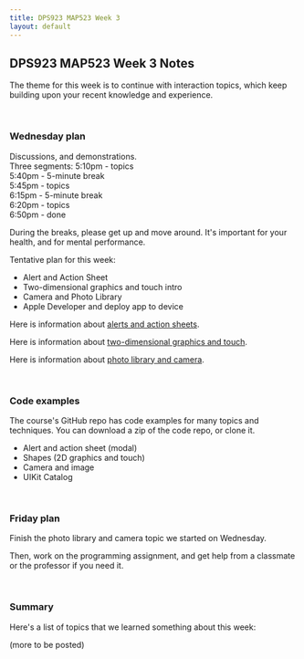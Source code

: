 ```yaml
---
title: DPS923 MAP523 Week 3
layout: default
---
```


## DPS923 MAP523 Week 3 Notes

The theme for this week is to continue with interaction topics, which keep building upon your recent knowledge and experience. 

<br>

### Wednesday plan

Discussions, and demonstrations.  
Three segments:
5:10pm - topics  
5:40pm - 5-minute break  
5:45pm - topics  
6:15pm - 5-minute break  
6:20pm - topics  
6:50pm - done  

During the breaks, please get up and move around. It's important for your health, and for mental performance. 

Tentative plan for this week:
* Alert and Action Sheet 
* Two-dimensional graphics and touch intro 
* Camera and Photo Library 
* Apple Developer and deploy app to device 

Here is information about [alerts and action sheets](alert-action-sheet). 

Here is information about [two-dimensional graphics and touch](graphics-touch-intro).

Here is information about [photo library and camera](photo-library-camera-intro). 

<br>

### Code examples

The course's GitHub repo has code examples for many topics and techniques. You can download a zip of the code repo, or clone it. 
* Alert and action sheet (modal)
* Shapes (2D graphics and touch)
* Camera and image 
* UIKit Catalog

<br>

### Friday plan

Finish the photo library and camera topic we started on Wednesday. 

Then, work on the programming assignment, and get help from a classmate or the professor if you need it. 

<br>

### Summary

Here's a list of topics that we learned something about this week:

(more to be posted)  

<br>
